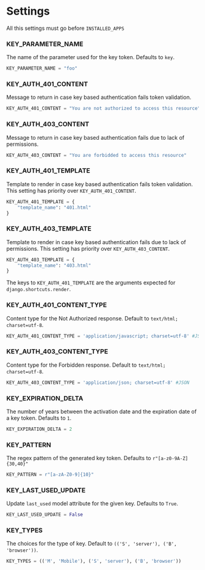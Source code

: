 # Settings

All this settings must go before `INSTALLED_APPS`


### KEY\_PARAMETER_NAME 

The name of the parameter used for the key token. Defaults to `key`.

```python
KEY_PARAMETER_NAME = "foo"
```

### KEY\_AUTH\_401_CONTENT

Message to return in case key based authentication fails token validation.

```python
KEY_AUTH_401_CONTENT = "You are not authorized to access this resource"
```

### KEY\_AUTH\_403_CONTENT

Message to return in case key based authentication fails due to lack of permissions.

```python
KEY_AUTH_403_CONTENT = "You are forbidded to access this resource"
```

### KEY\_AUTH\_401_TEMPLATE

Template to render in case key based authentication fails token validation. This setting has priority over `KEY_AUTH_401_CONTENT`. 

```python
KEY_AUTH_401_TEMPLATE = {
    "template_name": "401.html"
}
```

### KEY\_AUTH\_403_TEMPLATE

Template to render in case key based authentication fails due to lack of permissions. This setting has priority over `KEY_AUTH_403_CONTENT`. 

```python
KEY_AUTH_403_TEMPLATE = {
    "template_name": "403.html"
}
```
 
The keys to `KEY_AUTH_401_TEMPLATE` are the arguments expected for `django.shortcuts.render`.

### KEY_AUTH\_401\_CONTENT\_TYPE

Content type for the Not Authorized response. Default to `text/html; charset=utf-8`.

```python
KEY_AUTH_401_CONTENT_TYPE = 'application/javascript; charset=utf-8' #JSONP
```

### KEY_AUTH\_403\_CONTENT\_TYPE

Content type for the Forbidden response. Default to `text/html; charset=utf-8`.

```python
KEY_AUTH_403_CONTENT_TYPE = 'application/json; charset=utf-8' #JSON
```

### KEY\_EXPIRATION_DELTA

The number of years between the activation date and the expiration date of a key token. Defaults to `1`.

```python
KEY_EXPIRATION_DELTA = 2
```

### KEY_PATTERN   

The regex pattern of the generated key token. Defaults to `r"[a-z0-9A-Z]{30,40}"`

```python
KEY_PATTERN = r"[a-zA-Z0-9]{10}"
```

### KEY_LAST\_USED\_UPDATE

Update `last_used` model attribute for the given key. Defaults to `True`.

```python
KEY_LAST_USED_UPDATE = False
```

### KEY_TYPES

The choices for the type of key. Default to `(('S', 'server'), ('B', 'browser'))`.

```python
KEY_TYPES = (('M', 'Mobile'), ('S', 'server'), ('B', 'browser'))
````
